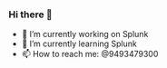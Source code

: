 ### Hi there 👋
- 🔭 I’m currently working on Splunk
- 🌱 I’m currently learning Splunk
- 📫 How to reach me: @9493479300

<script src="https://platform.linkedin.com/badges/js/profile.js" async defer type="text/javascript"></script>
<!--
**kmosesdayanand/kmosesdayanand** is a ✨ _special_ ✨ repository because its `README.md` (this file) appears on your GitHub profile.

Here are some ideas to get you started:

- 🔭 I’m currently working on ...
- 🌱 I’m currently learning ...
- 👯 I’m looking to collaborate on ...
- 🤔 I’m looking for help with ...
- 💬 Ask me about ...
- 📫 How to reach me: ...
- 😄 Pronouns: ...
- ⚡ Fun fact: ...
-->
